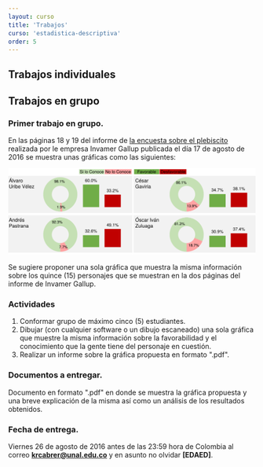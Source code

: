 ```yaml
---
layout: curso
title: 'Trabajos'
curso: 'estadistica-descriptiva'
order: 5
---
```


## Trabajos individuales

## Trabajos en grupo

### Primer trabajo en grupo.

En las páginas 18 y 19 del informe de
[la encuesta sobre el plebiscito](./documentos/ENCUESTAPLEBISCITO.pdf)
realizada por le empresa Invamer Gallup publicada
el día 17 de agosto de 2016 se muestra unas gráficas como las siguientes:

<img src="./documentos/GraficasAMejorar.png" width = "800">

Se sugiere proponer una sola gráfica que muestra la misma información sobre
los quince (15) personajes que se muestran en la dos páginas del
informe de Invamer Gallup.

### Actividades
1. Conformar grupo de máximo cinco (5) estudiantes.
2. Dibujar (con cualquier software o un dibujo escaneado) una sola
   gráfica que muestre la misma información sobre la favorabilidad y
   el conocimiento que la gente tiene del personaje en cuestión.
3. Realizar un informe sobre la gráfica propuesta en formato ".pdf".   

### Documentos a entregar.
Documento en formato ".pdf" en donde se muestra la gráfica propuesta
y una breve explicación de la misma así como un análisis de los
resultados obtenidos.


### Fecha de entrega.
Viernes 26 de agosto de 2016 antes de las 23:59 hora de Colombia al
correo **krcabrer@unal.edu.co** y en asunto no olvidar **[EDAED]**.
